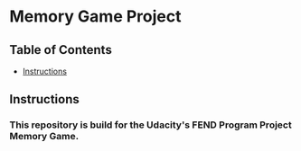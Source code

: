 # Memory Game Project

## Table of Contents

* [Instructions](#instructions)

## Instructions

### This repository is build for the Udacity's FEND Program Project Memory Game.
